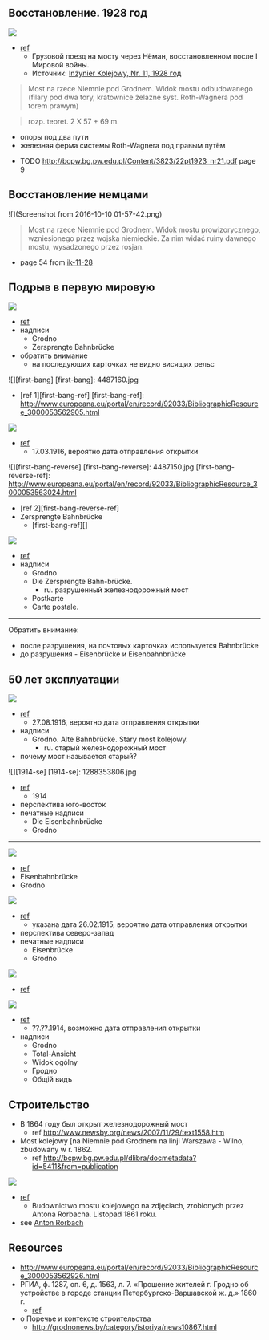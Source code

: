 ## Восстановление. 1928 год

![](14755970402503.jpg)

- [ref](http://railwayz.info/photolines/photo/72174)
  - Грузовой поезд на мосту через Нёман, восстановленном после І Мировой войны.
  - Источник: [Inżynier Kolejowy, Nr. 11, 1928 год][ik-11-28]

> Most na rzece Niemnie pod Grodnem. Widok mostu odbudowanego (filary pod dwa tory, kratownice żelazne syst. Roth-Wagnera pod torem prawym)

> rozp. teoret. 2 X 57 + 69 m.

- опоры под два пути
- железная ферма системы Roth-Wagnera под правым путём

[ik-11-28]: http://bcpw.bg.pw.edu.pl/dlibra/docmetadata?id=5411&from=publication

- TODO http://bcpw.bg.pw.edu.pl/Content/3823/22pt1923_nr21.pdf page 9

## Восстановление немцами

![](Screenshot from 2016-10-10 01-57-42.png)

> Most na rzece Niemnie pod Grodnem. Widok mostu prowizorycznego, wzniesionego przez wojska niemieckie. Za nim widać ruiny dawnego mostu, wysadzonego przez rosjan.

- page 54 from [ik-11-28][]

## Подрыв в первую мировую

![](1288353756.jpg)

- [ref](http://railwayz.info/photolines/photo/11531)
- надписи
  - Grodno
  - Zersprengte Bahnbrücke
- обратить внимание
  - на последующих карточках не видно висящих рельс

![][first-bang]
[first-bang]: 4487160.jpg

- [ref 1][first-bang-ref]
[first-bang-ref]: http://www.europeana.eu/portal/en/record/92033/BibliographicResource_3000053562905.html

![](125137796155.jpg)

- [ref](http://railwayz.info/photolines/photo/4177)
  - 17.03.1916, вероятно дата отправления открытки

![][first-bang-reverse]
[first-bang-reverse]: 4487150.jpg
[first-bang-reverse-ref]: http://www.europeana.eu/portal/en/record/92033/BibliographicResource_3000053563024.html

- [ref 2][first-bang-reverse-ref]
- Zersprengte Bahnbrücke
  - [first-bang-ref][]

![](s-l1600.jpg)

- [ref](http://www.ebay.com/itm/Bielorussia-Grodno-Hrodna-Zersprengte-Bahn-Brucke-A-L-285-/361493281953)
- надписи
  - Grodno
  - Die Zersprengte Bahn-brücke.
    - ru. разрушенный железнодорожный мост
  - Postkarte
  - Carte postale.

---

Обратить внимание:
- после разрушения, на почтовых карточках используется Bahnbrücke
- до разрушения - Eisenbrücke и Eisenbahnbrücke

## 50 лет эксплуатации

![](125137802255.jpg)

- [ref](http://railwayz.info/photolines/photo/4178)
  - 27.08.1916, вероятно дата отправления открытки
- надписи
  - Grodno. Alte Bahnbrücke. Stary most kolejowy.
    - ru. старый железнодорожный мост
- почему мост называется старый?

![][1914-se]
[1914-se]: 1288353806.jpg

- [ref](http://railwayz.info/photolines/photo/11532)
  - 1914
- перспектива юго-восток
- печатные надписи
  - Die Eisenbahnbrücke
  - Grodno

---

![](GrodnoBridge2.jpg)

- [ref][GrodnoBridge2]
- Eisenbahnbrücke
- Grodno

[GrodnoBridge2]: https://commons.wikimedia.org/wiki/File:GrodnoBridge2.jpg

![](126722158855.jpg)

- [ref](http://railwayz.info/photolines/photo/5916)
  - указана дата 26.02.1915, вероятно дата отправления открытки
- перспектива северо-запад
- печатные надписи
  - Eisenbrücke
  - Grodno

![](20100629204203!GrodnoBridge2.jpg)

- [ref][GrodnoBridge2]

![](1288353874.jpg)

- [ref](http://railwayz.info/photolines/photo/11533)
  - ??.??.1914, возможно дата отправления открытки
- надписи
  - Grodno
  - Total-Ansicht
  - Widok ogólny
  - Гродно
  - Общій видъ

## Строительство

- В 1864 году был открыт железнодорожный мост
  - ref http://www.newsby.org/news/2007/11/29/text1558.htm
- Most kolejowy [na Niemnie pod Grodnem na linji Warszawa - Wilno, zbudowany w r. 1862.
  - ref http://bcpw.bg.pw.edu.pl/dlibra/docmetadata?id=5411&from=publication

![](518_1.jpg)

- [ref][harodnia-150]
  - Budownictwo mostu kolejowego na zdjęciach, zrobionych przez Antona Rorbacha. Listopad 1861 roku.
- see [Anton Rorbach](anton-rorbach.md)

[harodnia-150]: http://harodnia.com/pl/grodno-wczoraj/518-od-warszawy-do-petersburga-150-lat-pierwszej-kolei-na-grodzie-szczy-nie

## Resources

- http://www.europeana.eu/portal/en/record/92033/BibliographicResource_3000053562926.html
- РГИА, ф. 1287, оп. 6, д. 1563, л. 7. «Прошение жителей г. Гродно об устройстве в городе станции Петербургско-Варшавской ж. д.» 1860 г.
  - [ref][ru-wiki-rw]
- о Поречье и контексте строительства
  - http://grodnonews.by/category/istoriya/news10867.html

[ru-wiki-rw]: https://ru.wikipedia.org/wiki/%D0%9F%D0%B5%D1%82%D0%B5%D1%80%D0%B1%D1%83%D1%80%D0%B3%D0%BE-%D0%92%D0%B0%D1%80%D1%88%D0%B0%D0%B2%D1%81%D0%BA%D0%B0%D1%8F_%D0%B6%D0%B5%D0%BB%D0%B5%D0%B7%D0%BD%D0%B0%D1%8F_%D0%B4%D0%BE%D1%80%D0%BE%D0%B3%D0%B0
